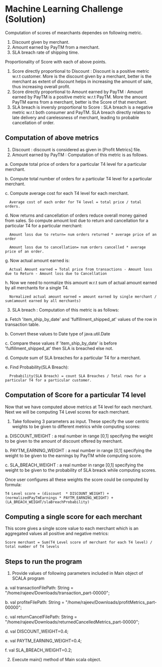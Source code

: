 # Machine Learning Challenge (Solution)

Computation of scores of mearchants dependes on following metric.
  1. Discount given by merchant.
  2. Amount earned by PayTM from a merchant.
  3. SLA breach rate of shipping time.


Proportionality of Score with each of above points.
  1. Score directly proportional to Discount : Discount is a positive metric w.r.t customer. More is the discount given by a merchant, better is the merchant as extent of discount helps in increasing the amount of sale, thus increasing overall profit.
  2. Score directly proportional to Amount earned by PayTM : Amount earned by PayTM is a positive metric w.r.t PayTM. More the amount PayTM earns from a merchant, better is the Score of that merchant.
  3. SLA breach is inversly proportional to Score : SLA breach is a negative metric w.r.t both consumer and PayTM. SLA breach directly relates to late delivery and carelessness of merchant, leading to probable cancellation of order.

## Computation of above metrics
1. Discount : discount is considered as given in [Profit Metrics] file.
2. Amount earned by PayTM : Computation of this metric is as follows.

 a. Compute total price of orders for a particular T4 level for a particular merchant.
 
 b. Compute total number of orders for a particular T4 level for a particular merchant.
 
 c. Compute average cost for each T4 level for each merchant.
 
      Average cost of each order for T4 level = total price / total orders.
 
 d. Now returns and cancellation of orders reduce overall money gained from sales. So compute amount lost due to return and cancellation for a particular T4 for a particular merchant:
 
      Amount loss due to return= num orders returned * average price of an order
 
      Amount loss due to cancellation= num orders cancelled * average price of an order.
 
 g. Now actual amount earned is: 
 
      Actual Amount earned = Total price from transactions - Amount loss due to Return - Amount loss due to Cancellation
      
 h. Now we need to normalize this amount w.r.t sum of actual amount earned by all merchants for a single T4.
 
      Normalized actual amount earned = amount earned by single merchant / sum(amount earned by all merchants)

3. SLA breach : Computation of this metric is as follows:

  a. Fetch 'item_ship_by_date' and 'fulfillment_shipped_at' values of the row in transaction table.
  
  b. Convert these values to Date type of java.util.Date
  
  c. Compare these values if 'item_ship_by_date' is before 'fulfillment_shipped_at' then SLA is breached else not.
  
  d. Compute sum of SLA breaches for a particular T4 for a merchant.
  
  e. Find Probability(SLA Breach):
  
      Probability(SLA Breach) = count SLA Breaches / Total rows for a particular T4 for a particular customer.

## Computation of Score for a particular T4 level
Now that we have computed above metrics at T4 level for each merchant. Next we will be computing T4 Level scores for each merchant.

1. Take following 3 parameters as input. These specify the user centric weights to be given to different metrics while computing scores:

  a. DISCOUNT_WEIGHT : a real number in range [0,1] specifying the weight to be given to the amount of discount offered by merchant.
  
  b. PAYTM_EARNING_WEIGHT : a real number in range [0,1] specifying the weight to be given to the earnings by PayTM while computing score.
  
  c. SLA_BREACH_WEIGHT : a real number in range [0,1] specifying the weight to be given to the probability of SLA breack while computing scores.

Once user configures all these weights the score could be computed by formula:

    T4 Level score = (discount  * DISCOUNT_WEIGHT) + (normalizedPayTmEarnings * PAYTM_EARNING_WEIGHT) + (LA_BREACH_WEIGHT/slaBreachProbability)

## Computing a single score for each merchant
This score gives a single score value to each merchant which is an aggregated values all positive and negative metrics:

    Score merchant = Sum(T4 Level score of merchant for each T4 level) / total number of T4 levels

## Steps to run the program
1. Provide values of following parameters included in Main object of SCALA program
  
  a. val transactionFilePath: String = "/home/rajeev/Downloads/transaction_part-00000";
  
  b. val profiteFilePath: String = "/home/rajeev/Downloads/profitMetrics_part-00000";
  
  c. val returnCancelFilePath: String = "/home/rajeev/Downloads/returnedCancelledMetrics_part-00000";
  
  d. val DISCOUNT_WEIGHT=0.4;
  
  e. val PAYTM_EARNING_WEIGHT=0.4;
  
  f. val SLA_BREACH_WEIGHT=0.2;

2. Execute main() method of Main scala object.




